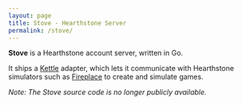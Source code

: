 ```yaml
---
layout: page
title: Stove - Hearthstone Server
permalink: /stove/
---
```


**Stove** is a Hearthstone account server, written in Go.

It ships a [Kettle](/kettle) adapter, which lets it communicate with
Hearthstone simulators such as [Fireplace](/fireplace/) to create and simulate
games.

*Note: The Stove source code is no longer publicly available.*
